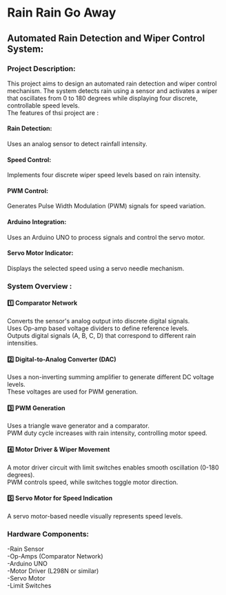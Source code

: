 # Rain Rain Go Away 
## Automated Rain Detection and Wiper Control System:
 ### Project Description:
This project aims to design an automated rain detection and wiper control mechanism. The system detects rain using a sensor and activates a wiper that oscillates from 0 to 180 degrees while displaying four discrete, controllable speed levels.<br/>
The features of thsi project are : <br/>
#### Rain Detection:
Uses an analog sensor to detect rainfall intensity.
#### Speed Control: 
Implements four discrete wiper speed levels based on rain intensity.
#### PWM Control: 
Generates Pulse Width Modulation (PWM) signals for speed variation.
#### Arduino Integration:
Uses an Arduino UNO to process signals and control the servo motor.
#### Servo Motor Indicator: 
Displays the selected speed using a servo needle mechanism.
### System Overview :
#### 1️⃣ Comparator Network
Converts the sensor's analog output into discrete digital signals.<br/>
Uses Op-amp based voltage dividers to define reference levels.<br/>
Outputs digital signals (A, B, C, D) that correspond to different rain intensities.<br/>
#### 2️⃣ Digital-to-Analog Converter (DAC)
Uses a non-inverting summing amplifier to generate different DC voltage levels.<br/>
These voltages are used for PWM generation.<br/>
#### 3️⃣ PWM Generation
Uses a triangle wave generator and a comparator.<br/>
PWM duty cycle increases with rain intensity, controlling motor speed.<br/>
#### 4️⃣ Motor Driver & Wiper Movement
A motor driver circuit with limit switches enables smooth oscillation (0-180 degrees).<br/>
PWM controls speed, while switches toggle motor direction.<br/>
#### 5️⃣ Servo Motor for Speed Indication
A servo motor-based needle visually represents speed levels.<br/>
### Hardware Components:
-Rain Sensor<br/>
-Op-Amps (Comparator Network)<br/>
-Arduino UNO<br/>
-Motor Driver (L298N or similar)<br/>
-Servo Motor<br/>
-Limit Switches<br/>
